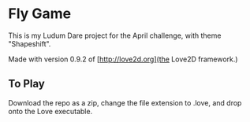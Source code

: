 # Fly Game

This is my Ludum Dare project for the April challenge, with theme "Shapeshift".

Made with version 0.9.2 of [http://love2d.org](the Love2D framework.)

## To Play

Download the repo as a zip, change the file extension to .love, and drop onto the Love executable.
